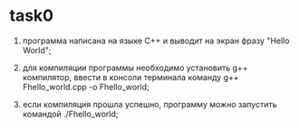 # task0
1) программа написана на языке C++ и выводит на экран фразу "Hello World";

2) для компиляции программы необходимо установить g++ компилятор, ввести в консоли терминала команду g++ Fhello_world.cpp -o Fhello_world;

3) если компиляция прошла успешно, программу можно запустить командой ./Fhello_world;

